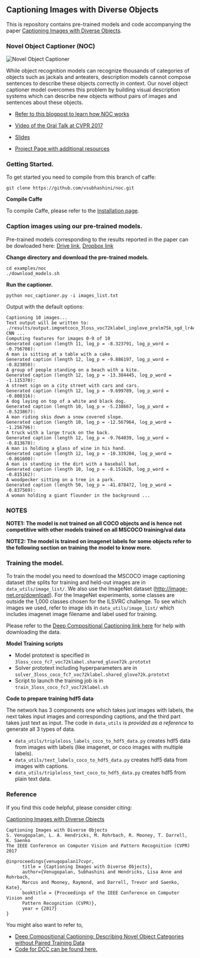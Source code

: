 ## Captioning Images with Diverse Objects ##

This is repository contains pre-trained models and code accompanying the paper
[Captioning Images with Diverse Objects](https://arxiv.org/abs/1606.07770).

### Novel Object Captioner (NOC)

![Novel Object
Captioner](http://bair.berkeley.edu/blog/assets/novel_image_captioning/image_0.png)

While object recognition models can recognize thousands of categories of objects
such as jackals and anteaters, description models cannot compose sentences to
describe these objects correctly in context. Our novel object captioner model
overcomes this problem by building visual description systems
which can describe new objects without pairs of images and sentences about these
objects.

* [Refer to this blogpost to learn how NOC
works](http://bair.berkeley.edu/blog/2017/08/08/novel-object-captioning/)

* [Video of the Oral Talk at CVPR 2017](https://youtu.be/OQNoy4pgDr4)
* [Slides](https://drive.google.com/open?id=0Bxz2Bk18GoW9TzRrMEZ0VVdKbzA)
* [Project Page with additional resources](http://vsubhashini.github.io/noc.html)


### Getting Started.

To get started you need to compile from this branch of caffe:
```
git clone https://github.com/vsubhashini/noc.git
```

**Compile Caffe**

To compile Caffe, please refer to the [Installation page](http://caffe.berkeleyvision.org/installation.html).


### Caption images using our pre-trained models.

Pre-trained models corresponding to the results reported in the paper can be
dowloaded here: [Drive
link](https://drive.google.com/open?id=0B90_72zRQe88cVBNd2RQaEZEZGM), [Dropbox
link](https://www.dropbox.com/sh/0ydd6mv1yy4dyi4/AABFzUzLNO0vssIvxrmAeG9fa?dl=0)

**Change directory and download the pre-trained models.**
```
cd examples/noc
./download_models.sh
```

**Run the captioner.**
```
python noc_captioner.py -i images_list.txt
```

Output with the default options:

```
Captioning 10 images...
Text output will be written to:
./results/output.imgnetcoco_3loss_voc72klabel_inglove_prelm75k_sgd_lr4e5_iter_80000.caffemodel.h5_
CNN ...
Computing features for images 0-9 of 10
Generated caption (length 11, log_p = -8.323791, log_p_word = -0.756708):
A man is sitting at a table with a cake.
Generated caption (length 12, log_p = -9.886197, log_p_word = -0.823850):
A group of people standing on a beach with a kite.
Generated caption (length 12, log_p = -13.384445, log_p_word = -1.115370):
A street sign on a city street with cars and cars.
Generated caption (length 12, log_p = -9.699789, log_p_word = -0.808316):
A dog laying on top of a white and black dog.
Generated caption (length 10, log_p = -5.238667, log_p_word = -0.523867):
A man riding skis down a snow covered slope.
Generated caption (length 10, log_p = -12.567964, log_p_word = -1.256796):
A truck with a large truck on the back.
Generated caption (length 12, log_p = -9.764039, log_p_word = -0.813670):
A man is holding a glass of wine in his hand.
Generated caption (length 12, log_p = -10.339204, log_p_word = -0.861600):
A man is standing in the dirt with a baseball bat.
Generated caption (length 10, log_p = -8.151620, log_p_word = -0.815162):
A woodpecker sitting on a tree in a park.
Generated caption (length 50, log_p = -41.878472, log_p_word = -0.837569):
A woman holding a giant flounder in the background ...

```

###  NOTES

**NOTE1: The model is not trained on all COCO objects and is hence not
competitive with other models trained on all MSCOCO training/val data**

**NOTE2: The model is trained on imagenet labels for some objects refer
to the following section on training the model to know more.**

### Training the model.

To train the model you need to download the MSCOCO image captioning dataset 
(the splits for training and held-out images are in `data_utils/image_list/`.
We also use the ImageNet dataset (http://image-net.org/download). For the ImageNet
experiments, some classes are outside the 1,000 classes chosen for the ILSVRC
challenge. To see which images we used, refer to image ids in `data_utils/image_list/`
which includes imagenet image filename and label used for training.

Please refer to the [Deep Compositional Captioning link here](https://github.com/LisaAnne/DCC)
for help with downloading the data.

**Model Training scripts**

* Model prototext is specified in `3loss_coco_fc7_voc72klabel.shared_glove72k.prototxt`
* Solver prototext including hyperparameters are in `solver_3loss_coco_fc7_voc72klabel.shared_glove72k.prototxt`
* Script to launch the training job is in `train_3loss_coco_fc7_voc72klabel.sh`

**Code to prepare training hdf5 data**

The network has 3 components one which takes just images with labels, the next
takes input images and corresponding captions, and the third part takes just
text as input. The code in `data_utils` is _provided as a reference_ to generate
all 3 types of data.

* `data_utils/tripleloss_labels_coco_to_hdf5_data.py` creates hdf5 data from images with labels (like imagenet, or coco images with multiple labels).
* `data_utils/text_labels_coco_to_hdf5_data.py` creates hdf5 data from images with captions.
* `data_utils/tripleloss_text_coco_to_hdf5_data.py` creates hdf5 from plain text data.

### Reference

If you find this code helpful, please consider citing:

[Captioning Images with Diverse Objects](https://vsubhashini.github.io/noc.html)

    Captioning Images with Diverse Objects
    S. Venugopalan, L. A. Hendricks, M. Rohrbach, R. Mooney, T. Darrell, K. Saenko
    The IEEE Conference on Computer Vision and Pattern Recognition (CVPR) 2017

    @inproceedings{venugopalan17cvpr,
          title = {Captioning Images with Diverse Objects},
          author={Venugopalan, Subhashini and Hendricks, Lisa Anne and Rohrbach,
          Marcus and Mooney, Raymond, and Darrell, Trevor and Saenko, Kate},
          booktitle = {Proceedings of the IEEE Conference on Computer Vision and
          Pattern Recognition (CVPR)},
          year = {2017}
    }


You might also want to refer to,

* [Deep Compositional Captioning: Describing Novel Object Categories without Paired Training Data](http://arxiv.org/abs/1511.05284)
* [Code for DCC can be found here.](https://github.com/LisaAnne/DCC)


